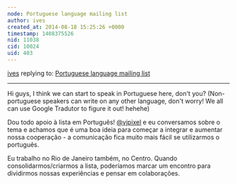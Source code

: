 ```yaml
---
node: Portuguese language mailing list
author: ives
created_at: 2014-08-18 15:25:26 +0000
timestamp: 1408375526
nid: 11038
cid: 10024
uid: 403
---
```




[ives](../profile/ives) replying to: [Portuguese language mailing list](../notes/vjpixel/08-11-2014/portuguese-language-mailing-list)

----
Hi guys, I think we can start to speak in Portuguese here, don't you? (Non-portuguese speakers can write on any other language, don't worry! We all can use Google Tradutor to figure it out! hehehe)

Dou todo apoio à lista em Português! [@vjpixel](/profile/vjpixel) e eu conversamos sobre o tema e achamos que é uma boa ideia para começar a integrar e aumentar nossa cooperação - a comunicação fica muito mais fácil se utilizarmos o português. 

Eu trabalho no Rio de Janeiro também, no Centro. Quando consolidarmos/criarmos a lista, poderíamos marcar um encontro para dividirmos nossas experiências e pensar em colaborações. 